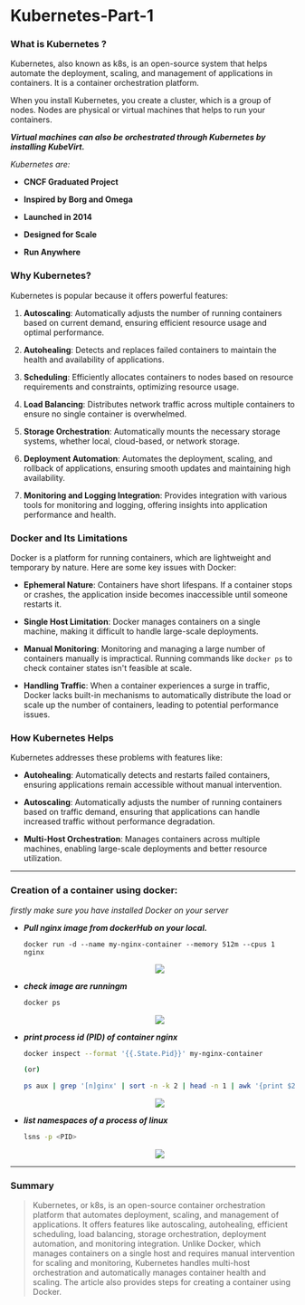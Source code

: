 # Kubernetes-Part-1

### What is Kubernetes ?

Kubernetes, also known as k8s, is an open-source system that helps automate the deployment, scaling, and management of applications in containers. It is a container orchestration platform.

When you install Kubernetes, you create a cluster, which is a group of nodes. Nodes are physical or virtual machines that helps to run your containers.

***Virtual machines can also be orchestrated through Kubernetes by installing KubeVirt.***

*Kubernetes are:*

* **CNCF Graduated Project**
    
* **Inspired by Borg and Omega**
    
* **Launched in 2014**
    
* **Designed for Scale**
    
* **Run Anywhere**
    

### Why Kubernetes?

Kubernetes is popular because it offers powerful features:

1. **Autoscaling**: Automatically adjusts the number of running containers based on current demand, ensuring efficient resource usage and optimal performance.
    
2. **Autohealing**: Detects and replaces failed containers to maintain the health and availability of applications.
    
3. **Scheduling**: Efficiently allocates containers to nodes based on resource requirements and constraints, optimizing resource usage.
    
4. **Load Balancing**: Distributes network traffic across multiple containers to ensure no single container is overwhelmed.
    
5. **Storage Orchestration**: Automatically mounts the necessary storage systems, whether local, cloud-based, or network storage.
    
6. **Deployment Automation**: Automates the deployment, scaling, and rollback of applications, ensuring smooth updates and maintaining high availability.
    
7. **Monitoring and Logging Integration**: Provides integration with various tools for monitoring and logging, offering insights into application performance and health.
    

### Docker and Its Limitations

Docker is a platform for running containers, which are lightweight and temporary by nature. Here are some key issues with Docker:

* **Ephemeral Nature**: Containers have short lifespans. If a container stops or crashes, the application inside becomes inaccessible until someone restarts it.
    
* **Single Host Limitation**: Docker manages containers on a single machine, making it difficult to handle large-scale deployments.
    
* **Manual Monitoring**: Monitoring and managing a large number of containers manually is impractical. Running commands like `docker ps` to check container states isn't feasible at scale.
    
* **Handling Traffic**: When a container experiences a surge in traffic, Docker lacks built-in mechanisms to automatically distribute the load or scale up the number of containers, leading to potential performance issues.
    

### How Kubernetes Helps

Kubernetes addresses these problems with features like:

* **Autohealing**: Automatically detects and restarts failed containers, ensuring applications remain accessible without manual intervention.
    
* **Autoscaling**: Automatically adjusts the number of running containers based on traffic demand, ensuring that applications can handle increased traffic without performance degradation.
    
* **Multi-Host Orchestration**: Manages containers across multiple machines, enabling large-scale deployments and better resource utilization.
    

---

### Creation of a container using docker:

*firstly make sure you have installed Docker on your server*

* ***Pull nginx image from dockerHub on your local.***
    
    ```basic
    docker run -d --name my-nginx-container --memory 512m --cpus 1 nginx
    ```
    <p align="center">
  <img src="https://cdn.hashnode.com/res/hashnode/image/upload/v1715754053278/bb8d27ac-2bfd-4d7e-87b2-209643527e60.png">
</p>
    
    
* ***check image are runningm***
    
    ```bash
    docker ps
    ```

  <p align="center">
  <img src="https://cdn.hashnode.com/res/hashnode/image/upload/v1715754315784/a5e8f1b9-f7a9-4c89-ac3f-0d3dd76cb564.png">
</p>

    
* ***print process id (PID) of container nginx***
    
    ```bash
    docker inspect --format '{{.State.Pid}}' my-nginx-container
    
    (or)
    
    ps aux | grep '[n]ginx' | sort -n -k 2 | head -n 1 | awk '{print $2}'
    ```


  <p align="center">
  <img src="https://cdn.hashnode.com/res/hashnode/image/upload/v1718737283139/a64e64cc-6086-40fe-87ca-dafb1db70f6b.png">
</p>
    
* ***list namespaces of a process of linux***
    
    ```bash
    lsns -p <PID>
    ```

  <p align="center">
  <img src="https://cdn.hashnode.com/res/hashnode/image/upload/v1718737355110/1494f481-f5b6-4e7d-801d-a3ace6b7e108.png">
</p>
    

---

### Summary

> Kubernetes, or k8s, is an open-source container orchestration platform that automates deployment, scaling, and management of applications. It offers features like autoscaling, autohealing, efficient scheduling, load balancing, storage orchestration, deployment automation, and monitoring integration. Unlike Docker, which manages containers on a single host and requires manual intervention for scaling and monitoring, Kubernetes handles multi-host orchestration and automatically manages container health and scaling. The article also provides steps for creating a container using Docker.
